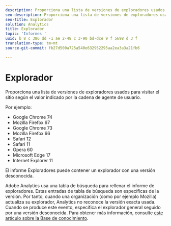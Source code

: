 ```yaml
---
description: Proporciona una lista de versiones de exploradores usados para visitar el sitio según el valor indicado por la cadena de agente de usuario.
seo-description: Proporciona una lista de versiones de exploradores usados para visitar el sitio según el valor indicado por la cadena de agente de usuario.
seo-title: Explorador
solution: Analytics
title: Explorador
topic: 'Informes '
uuid: b 8 c 386 dd -1 ae 2-48 c 3-90 bd-dce 9 f 5698 d 3 f
translation-type: tm+mt
source-git-commit: fb27d500a725a540e632952295aa2ea3a3a21fb6

---
```



# Explorador

Proporciona una lista de versiones de exploradores usados para visitar el sitio según el valor indicado por la cadena de agente de usuario.

Por ejemplo:

* Google Chrome 74
* Mozilla Firefox 67
* Google Chrome 73
* Mozilla Firefox 66
* Safari 12
* Safari 11
* Opera 60
* Microsoft Edge 17
* Internet Explorer 11

El informe Exploradores puede contener un explorador con una versión desconocida.

Adobe Analytics usa una tabla de búsqueda para rellenar el informe de exploradores. Estas entradas de tabla de búsqueda son específicas de la versión. Por tanto, cuando una organización (como por ejemplo Mozilla) actualiza su explorador, Analytics no reconoce la versión exacta usada. Cuando se produce este evento, especifica el explorador general seguido por una versión desconocida. Para obtener más información, consulte [este artículo sobre la Base de conocimiento](https://helpx.adobe.com/analytics/kb/browser-unknown-version.html).

